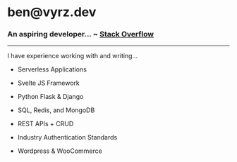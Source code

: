 # ben&#8203;@vyrz.dev

### An aspiring developer... ~ [Stack Overflow](https://https://stackoverflow.com/users/12873169/ben-parsons-willis)
-------------------------------------------------



I have experience working with and writing...

  - Serverless Applications

  - Svelte JS Framework

  - Python Flask & Django

  - SQL, Redis, and MongoDB

  - REST APIs + CRUD

  - Industry Authentication Standards

  - Wordpress & WooCommerce
